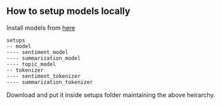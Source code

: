 
## How to setup models locally

Install models from [here](https://drive.google.com/drive/folders/1WZ1fX8diwd-lDRB0xfZFBHKB5TzFsx_V?usp=sharing)

```
setups 
-- model 
---- sentiment_model
---- summarization_model
---- topic_model
-- tokenizer
---- sentiment_tokenizer
---- summarization_tokenizer

```

Download and put it inside setups folder maintaining the above heirarchy. 
